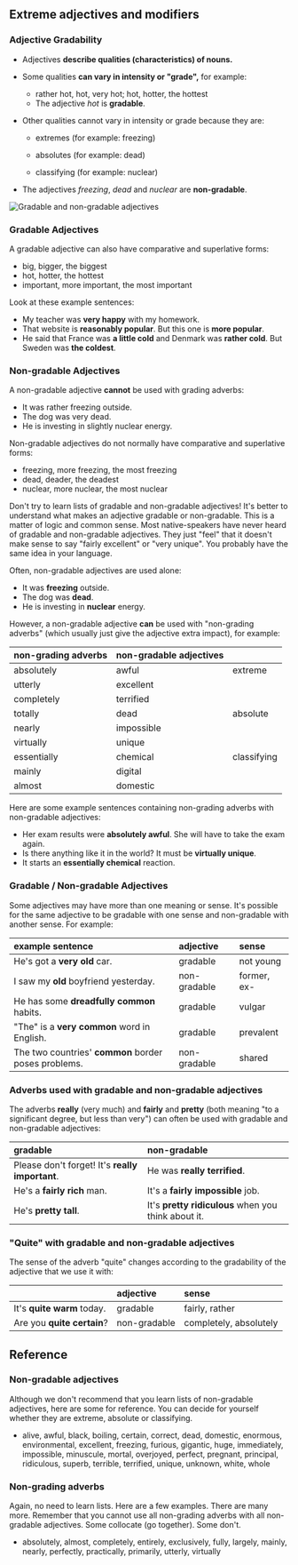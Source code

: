 ## Extreme adjectives and modifiers

### Adjective Gradability

- Adjectives **describe qualities (characteristics) of nouns.** 

- Some qualities **can vary in intensity or "grade",** for example:
  - rather hot, hot, very hot; hot, hotter, the hottest
  - The adjective *hot* is **gradable**.

- Other qualities cannot vary in intensity or grade because they are:

  - extremes (for example: freezing)

  - absolutes (for example: dead)

  - classifying (for example: nuclear)

- The adjectives *freezing*, *dead* and *nuclear* are **non-gradable**.

![Gradable and non-gradable adjectives](https://www.englishclub.com/images/grammar/non-gradable-adjectives.png)

### Gradable Adjectives

A gradable adjective can also have comparative and superlative forms:

- big, bigger, the biggest
- hot, hotter, the hottest
- important, more important, the most important

Look at these example sentences:

- My teacher was **very happy** with my homework.
- That website is **reasonably popular**. But this one is **more popular**.
- He said that France was **a little cold** and Denmark was **rather cold**. But Sweden was **the coldest**.

### Non-gradable Adjectives

A non-gradable adjective **cannot** be used with grading adverbs:

- It was rather freezing outside.
- The dog was very dead.
- He is investing in slightly nuclear energy.

Non-gradable adjectives do not normally have comparative and superlative forms:

- freezing, more freezing, the most freezing
- dead, deader, the deadest
- nuclear, more nuclear, the most nuclear

Don't try to learn lists of gradable and non-gradable adjectives! It's better to understand what makes an adjective gradable or non-gradable. This is a matter of logic and common sense. Most native-speakers have never heard of gradable and non-gradable adjectives. They just "feel" that it doesn't make sense to say "fairly excellent" or "very unique". You probably have the same idea in your language.

Often, non-gradable adjectives are used alone:

- It was **freezing** outside.
- The dog was **dead**.
- He is investing in **nuclear** energy.

However, a non-gradable adjective **can** be used with "non-grading adverbs" (which usually just give the adjective extra impact), for example:

| non-grading adverbs | non-gradable adjectives |             |
| :------------------ | :---------------------- | :---------- |
| absolutely          | awful                   | extreme     |
| utterly             | excellent               |             |
| completely          | terrified               |             |
| totally             | dead                    | absolute    |
| nearly              | impossible              |             |
| virtually           | unique                  |             |
| essentially         | chemical                | classifying |
| mainly              | digital                 |             |
| almost              | domestic                |             |

Here are some example sentences containing non-grading adverbs with non-gradable adjectives:

- Her exam results were **absolutely awful**. She will have to take the exam again.
- Is there anything like it in the world? It must be **virtually unique**.
- It starts an **essentially chemical** reaction.

### Gradable / Non-gradable Adjectives

Some adjectives may have more than one meaning or sense. It's possible for the same adjective to be gradable with one sense and non-gradable with another sense. For example:

| example sentence                                     | adjective    | sense       |
| :--------------------------------------------------- | :----------- | :---------- |
| He's got a **very old** car.                         | gradable     | not young   |
| I saw my **old** boyfriend yesterday.                | non-gradable | former, ex- |
| He has some **dreadfully common** habits.            | gradable     | vulgar      |
| "The" is a **very common** word in English.          | gradable     | prevalent   |
| The two countries' **common** border poses problems. | non-gradable | shared      |

### Adverbs used with gradable and non-gradable adjectives

The adverbs **really** (very much) and **fairly** and **pretty** (both meaning "to a significant degree, but less than very") can often be used with gradable and non-gradable adjectives:

| gradable                                        | non-gradable                                        |
| :---------------------------------------------- | :-------------------------------------------------- |
| Please don't forget! It's **really important**. | He was **really terrified**.                        |
| He's a **fairly rich** man.                     | It's a **fairly impossible** job.                   |
| He's **pretty tall**.                           | It's **pretty ridiculous** when you think about it. |

### "Quite" with gradable and non-gradable adjectives

The sense of the adverb "quite" changes according to the gradability of the adjective that we use it with:

|                            | adjective    | sense                  |
| :------------------------- | :----------- | :--------------------- |
| It's **quite warm** today. | gradable     | fairly, rather         |
| Are you **quite certain**? | non-gradable | completely, absolutely |

## Reference

### Non-gradable adjectives

Although we don't recommend that you learn lists of non-gradable adjectives, here are some for reference. You can decide for yourself whether they are extreme, absolute or classifying.

- alive, awful, black, boiling, certain, correct, dead, domestic, enormous, environmental, excellent, freezing, furious, gigantic, huge, immediately, impossible, minuscule, mortal, overjoyed, perfect, pregnant, principal, ridiculous, superb, terrible, terrified, unique, unknown, white, whole

### Non-grading adverbs

Again, no need to learn lists. Here are a few examples. There are many more. Remember that you cannot use all non-grading adverbs with all non-gradable adjectives. Some collocate (go together). Some don't.

- absolutely, almost, completely, entirely, exclusively, fully, largely, mainly, nearly, perfectly, practically, primarily, utterly, virtually